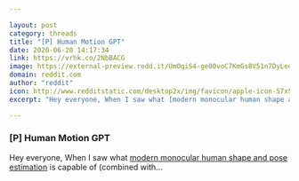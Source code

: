 ```yaml
---

layout: post
category: threads
title: "[P] Human Motion GPT"
date: 2020-06-20 14:17:34
link: https://vrhk.co/2NbBACG
image: https://external-preview.redd.it/UmOqiS4-ge00voC7KmGs8V51n7DyLeoVHpuOtUpZ5es.jpg?width=336&height=175.916230366&auto=webp&crop=336:175.916230366,smart&s=34c60213069630cb7d63a4090abfb8ad712e87aa
domain: reddit.com
author: "reddit"
icon: http://www.redditstatic.com/desktop2x/img/favicon/apple-icon-57x57.png
excerpt: "Hey everyone, When I saw what [modern monocular human shape and pose estimation](<https://github.com/akanazawa/hmr>) is capable of (combined with..."

---
```


### [P] Human Motion GPT

Hey everyone, When I saw what [modern monocular human shape and pose estimation](<https://github.com/akanazawa/hmr>) is capable of (combined with...